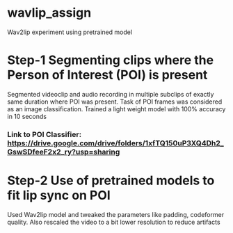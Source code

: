 # wavlip_assign
Wav2lip experiment using pretrained model

# Step-1 Segmenting clips where the Person of Interest (POI) is present
Segmented videoclip and audio recording in multiple subclips of exactly same duration where POI was present. 
Task of POI frames was considered as an image classification. Trained a light weight model with 100% accuracy in 10 seconds
### Link to POI Classifier: https://drive.google.com/drive/folders/1xfTQ150uP3XQ4Dh2_GswSDfeeF2x2_ry?usp=sharing

# Step-2 Use of pretrained models to fit lip sync on POI
Used Wav2lip model and tweaked the parameters like padding, codeformer quality. 
Also  rescaled the video to a bit lower resolution to reduce artifacts

